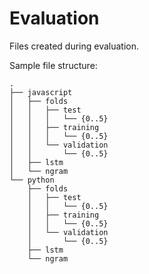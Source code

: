 Evaluation
==========

Files created during evaluation.

Sample file structure:

    .
    ├── javascript
    │   ├── folds
    │   │   ├── test
    │   │   │   └── {0..5}
    │   │   ├── training
    │   │   │   └── {0..5}
    │   │   └── validation
    │   │       └── {0..5}
    │   ├── lstm
    │   └── ngram
    └── python
        ├── folds
        │   ├── test
        │   │   └── {0..5}
        │   ├── training
        │   │   └── {0..5}
        │   └── validation
        │       └── {0..5}
        ├── lstm
        └── ngram
